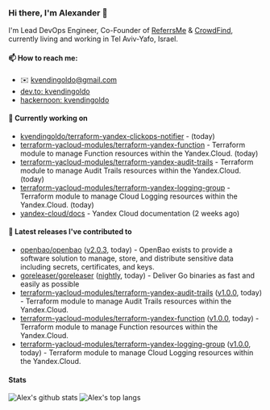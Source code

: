 ### Hi there, I'm Alexander 👋

I'm Lead DevOps Engineer, Co-Founder of [ReferrsMe](https://referrs.me/) & [CrowdFind](https://crowdfind.ai/), currently living and working in Tel Aviv-Yafo, Israel.

#### 📫 How to reach me:

- ✉️ kvendingoldo@gmail.com
- [dev.to: kvendingoldo](https://dev.to/kvendingoldo)
- [hackernoon: kvendingoldo](https://hackernoon.com/u/kvendingoldo)

#### 👷 Currently working on


- [kvendingoldo/terraform-yandex-clickops-notifier](https://github.com/kvendingoldo/terraform-yandex-clickops-notifier) -  (today)
- [terraform-yacloud-modules/terraform-yandex-function](https://github.com/terraform-yacloud-modules/terraform-yandex-function) - Terraform module to manage Function resources within the Yandex.Cloud. (today)
- [terraform-yacloud-modules/terraform-yandex-audit-trails](https://github.com/terraform-yacloud-modules/terraform-yandex-audit-trails) - Terraform module to manage Audit Trails resources within the Yandex.Cloud. (today)
- [terraform-yacloud-modules/terraform-yandex-logging-group](https://github.com/terraform-yacloud-modules/terraform-yandex-logging-group) - Terraform module to manage Cloud Logging resources within the Yandex.Cloud. (today)
- [yandex-cloud/docs](https://github.com/yandex-cloud/docs) - Yandex Cloud documentation (2 weeks ago)

#### 🔭 Latest releases I've contributed to

- [openbao/openbao](https://github.com/openbao/openbao) ([v2.0.3](https://github.com/openbao/openbao/releases/tag/v2.0.3), today) - OpenBao exists to provide a software solution to manage, store, and distribute sensitive data including secrets, certificates, and keys.
- [goreleaser/goreleaser](https://github.com/goreleaser/goreleaser) ([nightly](https://github.com/goreleaser/goreleaser/releases/tag/nightly), today) - Deliver Go binaries as fast and easily as possible
- [terraform-yacloud-modules/terraform-yandex-audit-trails](https://github.com/terraform-yacloud-modules/terraform-yandex-audit-trails) ([v1.0.0](https://github.com/terraform-yacloud-modules/terraform-yandex-audit-trails/releases/tag/v1.0.0), today) - Terraform module to manage Audit Trails resources within the Yandex.Cloud.
- [terraform-yacloud-modules/terraform-yandex-function](https://github.com/terraform-yacloud-modules/terraform-yandex-function) ([v1.0.0](https://github.com/terraform-yacloud-modules/terraform-yandex-function/releases/tag/v1.0.0), today) - Terraform module to manage Function resources within the Yandex.Cloud.
- [terraform-yacloud-modules/terraform-yandex-logging-group](https://github.com/terraform-yacloud-modules/terraform-yandex-logging-group) ([v1.0.0](https://github.com/terraform-yacloud-modules/terraform-yandex-logging-group/releases/tag/v1.0.0), today) - Terraform module to manage Cloud Logging resources within the Yandex.Cloud.

#### Stats

![Alex's github stats](https://github-readme-stats.vercel.app/api?username=kvendingoldo&show_icons=true&theme=default&disable_animations=true&count_private=true&hide_rank=true&include_all_commits=true&custom_title=GitHub%20Stats&line_height=20)
![Alex's top langs](https://github-readme-stats.vercel.app/api/top-langs/?username=kvendingoldo&hide=tex,html,hcl,css,jupyter%20notebook&layout=compact)
